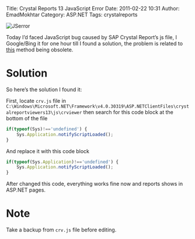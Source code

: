 Title: Crystal Reports 13 JavaScript Error
Date: 2011-02-22 10:31
Author: EmadMokhtar
Category: ASP.NET
Tags: crystalreports

![JSerror]({filename}/images/JSerror.jpg)

Today I’d faced JavaScript bug caused by SAP Crystal Report’s js file, I Google/Bing it for one hour till I found a solution, the problem is related to [this](http://msdn.microsoft.com/en-us/library/bb310952.aspx) method being obsolete.

# Solution

So here’s the solution I found it:

First, locate `crv.js` file in `C:\Windows\Microsoft.NET\Framework\v4.0.30319\ASP.NETClientFiles\crystalreportviewers13\js\crviewer` then search for this code block at the bottom of the file

```js
if(typeof(Sys)!=='undefined') {
    Sys.Application.notifyScriptLoaded();
}
```

And replace it with this code block

```js
if(typeof(Sys.Application)!=='undefined') {
    Sys.Application.notifyScriptLoaded();
}
```

After changed this code, everything works fine now and reports shows in ASP.NET pages.

# Note
Take a backup from `crv.js` file before editing.
